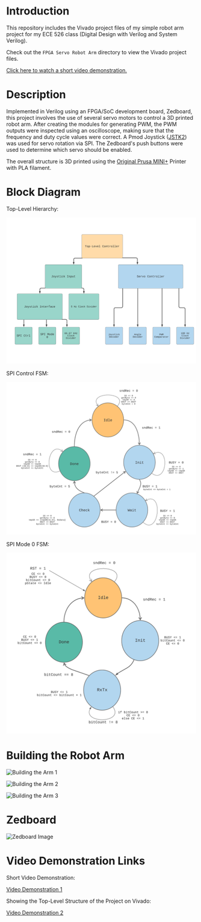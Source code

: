 # Introduction
This repository includes the Vivado project files of my simple robot arm project for my ECE 526 class (Digital Design with Verilog and System Verilog).

Check out the `FPGA Servo Robot Arm` directory to view the Vivado project files.

[Click here to watch a short video demonstration.](https://youtu.be/SgvgNNp92zs)

# Description
Implemented in Verilog using an FPGA/SoC development board, Zedboard, this project involves the use of several servo motors to control a 3D printed robot arm. After creating the modules for generating PWM, the PWM outputs were inspected using an oscilloscope, making sure that the frequency and duty cycle values were correct. A Pmod Joystick ([JSTK2](https://digilent.com/reference/pmod/pmodjstk2/start)) was used for servo rotation via SPI. The Zedboard's push buttons were used to determine which servo should be enabled.

The overall structure is 3D printed using the [Original Prusa MINI+](https://shop.prusa3d.com/en/3d-printers/994-original-prusa-mini.html) Printer with PLA filament.

# Block Diagram

Top-Level Hierarchy:

![Block Diagram Hierarchy](./Screenshots/robot_arm_diagram.png)

SPI Control FSM:

![SPI Control FSM](./Screenshots/spi_ctrl_fsm.png)

SPI Mode 0 FSM:

![SPI Mode 0 FSM](./Screenshots/spi_mode_0_fsm.png)

# Building the Robot Arm

![Building the Arm 1](./Screenshots/building_arm_1.JPG)

![Building the Arm 2](./Screenshots/building_arm_2.JPG)

![Building the Arm 3](./Screenshots/building_arm_3.JPG)

# Zedboard

![Zedboard Image](./Screenshots/zedboard_image.JPG)

# Video Demonstration Links

Short Video Demonstration:

[Video Demonstration 1](https://youtu.be/SgvgNNp92zs)

Showing the Top-Level Structure of the Project on Vivado:

[Video Demonstration 2](https://youtu.be/gucBxZ1hzhM)
